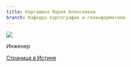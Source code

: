 ```yaml
---
title: Каргашина Мария Алексеевна
branch: Кафедра картографии и геоинформатики
---
```


![](~/assets/images/kma.jpg)

Инженер

[Страница в Истине](https://istina.msu.ru/workers/437605)
